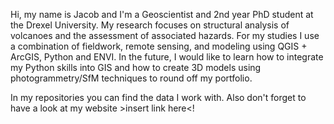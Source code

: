 Hi, my name is Jacob and I'm a Geoscientist and 2nd year PhD student at the Drexel University. My research focuses on structural analysis of volcanoes 
and the assessment of associated hazards. For my studies I use a combination of fieldwork, remote sensing, and modeling using QGIS + ArcGIS, Python and ENVI. 
In the future, I would like to learn how to integrate my Python skills into GIS and how to create 3D models using photogrammetry/SfM techniques to round 
off my portfolio.

In my repositories you can find the data I work with. Also don't forget to have a look at my website >insert link here<!

<!---
braunerj/braunerj is a ✨ special ✨ repository because its `README.md` (this file) appears on your GitHub profile.
You can click the Preview link to take a look at your changes.
--->
